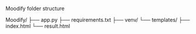 Moodify 
folder structure 

Moodify/
├── app.py
├── requirements.txt
├── venv/
└── templates/
    ├── index.html
    └── result.html

